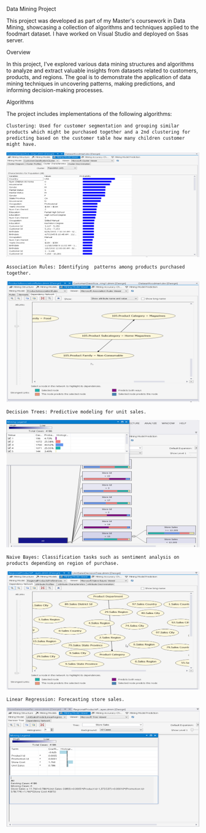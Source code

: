Data Mining Project

This project was developed as part of my Master's coursework in Data Mining, showcasing a collection of algorithms and techniques applied to the foodmart dataset. I have worked on Visual Studio and deployed on Ssas server. 

Overview

In this project, I've explored various data mining structures and algorithms to analyze and extract valuable insights from datasets related to customers, products, and regions. The goal is to demonstrate the application of data mining techniques in uncovering patterns, making predictions, and informing decision-making processes.

Algorithms

The project includes implementations of the following algorithms:

    Clustering: Used for customer segmentation and grouping similar products which might be purchased together and a 2nd clustering for predicting based on the customer table how many children customer might have.
    
   ![clustering](1.PNG)

    Association Rules: Identifying  patterns among products purchased together.
  ![associationrules](2.PNG)

    Decision Trees: Predictive modeling for unit sales. 
   ![decisiontrees](3.PNG)

    Naive Bayes: Classification tasks such as sentiment analysis on products depending on region of purchase.
   ![naivebayes](4.PNG)
   
    Linear Regression: Forecasting store sales.
   ![linearregression](5.PNG)
